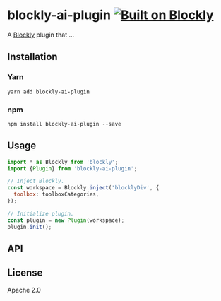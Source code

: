 # blockly-ai-plugin [![Built on Blockly](https://tinyurl.com/built-on-blockly)](https://github.com/google/blockly)

<!--
  - TODO: Edit plugin description.
  -->

A [Blockly](https://www.npmjs.com/package/blockly) plugin that ...

## Installation

### Yarn

```
yarn add blockly-ai-plugin
```

### npm

```
npm install blockly-ai-plugin --save
```

## Usage

<!--
  - TODO: Update usage.
  -->

```js
import * as Blockly from 'blockly';
import {Plugin} from 'blockly-ai-plugin';

// Inject Blockly.
const workspace = Blockly.inject('blocklyDiv', {
  toolbox: toolboxCategories,
});

// Initialize plugin.
const plugin = new Plugin(workspace);
plugin.init();
```

## API

<!--
  - TODO: describe the API.
  -->

## License

Apache 2.0
